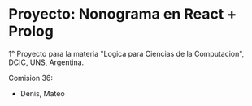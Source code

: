 # Proyecto: Nonograma en React + Prolog

1° Proyecto para la materia "Logica para Ciencias de la Computacion", DCIC, UNS, Argentina.

Comision 36:
- Denis, Mateo
